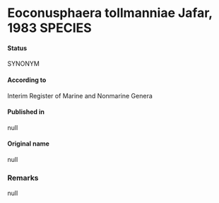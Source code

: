 Eoconusphaera tollmanniae Jafar, 1983 SPECIES
=======

#### Status
SYNONYM

#### According to
Interim Register of Marine and Nonmarine Genera

#### Published in
null

#### Original name
null

### Remarks
null